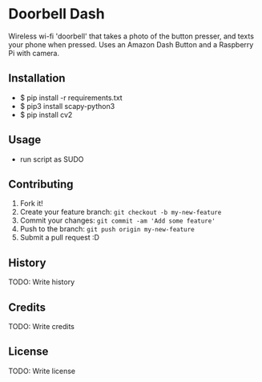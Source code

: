 # Doorbell Dash
Wireless wi-fi 'doorbell' that takes a photo of the button presser, and texts your phone when pressed. Uses an Amazon Dash Button and a Raspberry Pi with camera.

## Installation
* $ pip install -r requirements.txt
* $ pip3 install scapy-python3
* $ pip install cv2

## Usage
* run script as SUDO

## Contributing
1. Fork it!
2. Create your feature branch: `git checkout -b my-new-feature`
3. Commit your changes: `git commit -am 'Add some feature'`
4. Push to the branch: `git push origin my-new-feature`
5. Submit a pull request :D

## History
TODO: Write history

## Credits
TODO: Write credits

## License
TODO: Write license

